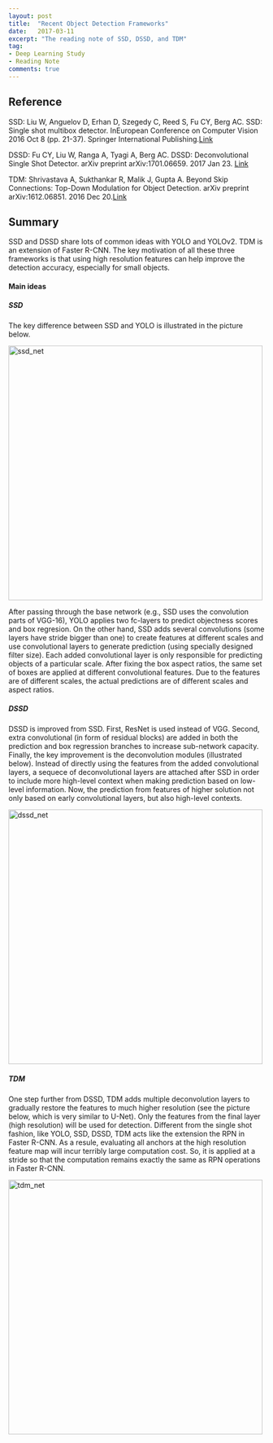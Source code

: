 ```yaml
---
layout: post
title:  "Recent Object Detection Frameworks"
date:   2017-03-11
excerpt: "The reading note of SSD, DSSD, and TDM"
tag:
- Deep Learning Study
- Reading Note
comments: true
---
```


## Reference 
SSD: Liu W, Anguelov D, Erhan D, Szegedy C, Reed S, Fu CY, Berg AC. SSD: Single shot multibox detector. InEuropean Conference on Computer Vision 2016 Oct 8 (pp. 21-37). Springer International Publishing.[Link](https://arxiv.org/abs/1512.02325)

DSSD: Fu CY, Liu W, Ranga A, Tyagi A, Berg AC. DSSD: Deconvolutional Single Shot Detector. arXiv preprint arXiv:1701.06659. 2017 Jan 23. [Link](https://arxiv.org/abs/1701.06659)

TDM: Shrivastava A, Sukthankar R, Malik J, Gupta A. Beyond Skip Connections: Top-Down Modulation for Object Detection. arXiv preprint arXiv:1612.06851. 2016 Dec 20.[Link](https://arxiv.org/abs/1612.06851)


## Summary

SSD and DSSD share lots of common ideas with YOLO and YOLOv2. TDM is an extension of Faster R-CNN. The key motivation of all these three frameworks is that using high resolution features can help improve the detection accuracy, especially for small objects. 

#### Main ideas

##### SSD

The key difference between SSD and YOLO is illustrated in the picture below. 

<img src="https://cdn-images-1.medium.com/max/800/1*arKQrfk9V3nWzx7Jt7YXeg.png" alt="ssd_net" style="width: 500px;"> 

After passing through the base network (e.g., SSD uses the convolution parts of VGG-16), YOLO applies two fc-layers to predict objectness scores and box regresion. On the other hand, SSD adds several convolutions (some layers have stride bigger than one) to create features at different scales and use convolutional layers to generate prediction (using specially designed filter size). Each added convolutional layer is only responsible for predicting objects of a particular scale. After fixing the box aspect ratios, the same set of boxes are applied at different convolutional features. Due to the features are of different scales, the actual predictions are of different scales and aspect ratios.

##### DSSD

DSSD is improved from SSD. First, ResNet is used instead of VGG. Second, extra convolutional (in form of residual blocks) are added in both the prediction and box regression branches to increase sub-network capacity. Finally, the key improvement is the deconvolution modules (illustrated below). Instead of directly using the features from the added convolutional layers, a sequece of deconvolutional layers are attached after SSD in order to include more high-level context when making prediction based on low-level information. Now, the prediction from features of higher solution not only based on early convolutional layers, but also high-level contexts. 

<img src="http://www.cs.unc.edu/~cyfu/pubs/dssd.png" alt="dssd_net" style="width: 500px;"> 
 
##### TDM
 
One step further from DSSD, TDM adds multiple deconvolution layers to gradually restore the features to much higher resolution (see the picture below, which is very similar to U-Net). Only the features from the final layer (high resolution) will be used for detection. Different from the single shot fashion, like YOLO, SSD, DSSD, TDM acts like the extension the RPN in Faster R-CNN. As a resule, evaluating all anchors at the high resolution feature map will incur terribly large computation cost. So, it is applied at a stride so that the computation remains exactly the same as RPN operations in Faster R-CNN. 

<img src="https://raw.githubusercontent.com/joshua19881228/my_blogs/master/Computer_Vision/Reading_Note/figures/TDM_1.jpg" alt="tdm_net" style="width: 500px;"> 











